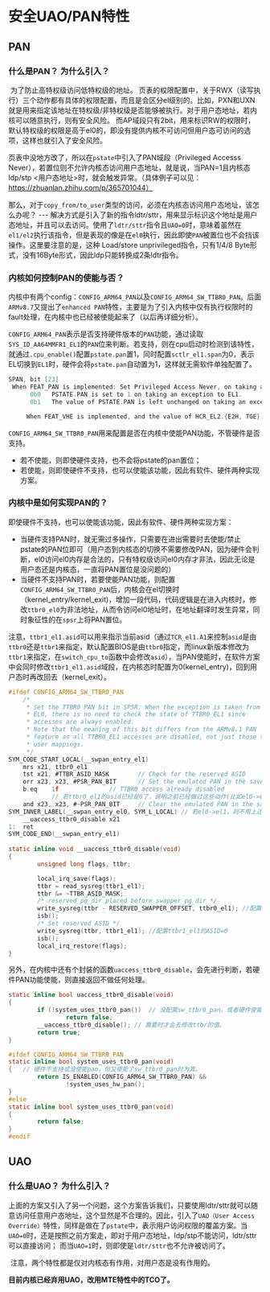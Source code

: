 # 安全UAO/PAN特性

## PAN

### 什么是PAN？ 为什么引入？

​		为了防止高特权级访问低特权级的地址。 页表的权限配置中，关于RWX（读写执行）三个动作都有具体的权限配置，而且是会区分el级别的。比如，PXN和UXN就是用来指定该地址在特权级/非特权级是否能够被执行。对于用户态地址，若内核可以随意执行，则有安全风险。 而AP域段只有2bit，用来标识RW的权限时，默认特权级的权限是高于el0的，即没有提供内核不可访问但用户态可访问的选项，这样也就引入了安全风险。

​		页表中没地方改了，所以在`pstate`中引入了PAN域段（Privileged Accesss Never），若置位则不允许内核态访问用户态地址，就是说，当PAN=1且内核态 ldp/stp <用户态地址>时，就会触发异常。（具体例子可以见： https://zhuanlan.zhihu.com/p/365701044）

​		那么，对于`copy_from/to_user`类型的访问，必须在内核态访问用户态地址，该怎么办呢？ --- 解决方式是引入了新的指令ldtr/sttr，用来显示标识这个地址是用户态地址，并且可以去访问。使用了`ldtr/sttr`指令且`UAO=0`时，意味着虽然在`el1/el2`执行该指令，但是表现的像是在`el0`执行，因此即使`PAN`被置位也不会挡该操作。这里要注意的是，这种 Load/store unprivileged指令，只有1/4/8 Byte形式，没有16Byte形式，因此ldp只能转换成2条ldtr指令。

### 内核如何控制PAN的使能与否？

内核中有两个config：`CONFIG_ARM64_PAN`以及`CONFIG_ARM64_SW_TTBR0_PAN`。后面`ARMv8.7`又提出了`enhanced PAN`特性，主要是为了引入内核中仅有执行权限时的fault处理，在内核中也已经被使能起来了（以后再详细分析）。

`CONFIG_ARM64_PAN`表示是否支持硬件版本的`PAN`功能，通过读取`SYS_ID_AA64MMFR1_EL1`的`PAN`位来判断。若支持，则在cpu启动时检测到该特性，就通过`.cpu_enable()`配置`pstate.pan`置1，同时配置`sctlr_el1.span`为0，表示EL切换到`EL1`时，硬件会将`pstate.pan`自动置为1，这样就无需软件单独配置了。

```c
SPAN, bit [23]
 When FEAT_PAN is implemented: Set Privileged Access Never, on taking an exception to EL1.
      0b0   PSTATE.PAN is set to 1 on taking an exception to EL1.
      0b1   The value of PSTATE.PAN is left unchanged on taking an exception to EL1.

     When FEAT_VHE is implemented, and the value of HCR_EL2.{E2H, TGE} is {1, 1}, this bit has no effect on execution at EL0.
```



`CONFIG_ARM64_SW_TTBR0_PAN`用来配置是否在内核中使能PAN功能，不管硬件是否支持。

- 若不使能，则即使硬件支持，也不会将pstate的pan置位；
- 若使能，则即使硬件不支持，也可以使能该功能，因此有软件、硬件两种实现方案。



### 内核中是如何实现PAN的？

即使硬件不支持，也可以使能该功能，因此有软件、硬件两种实现方案：

- 当硬件支持PAN时，就无需过多操作，只需要在进出需要时去使能/禁止pstate的PAN位即可（用户态到内核态的切换不需要修改PAN，因为硬件会判断，el0访问el0内存是合法的，只有特权级访问el0内存才非法，因此无论是用户态还是内核态，一直将PAN置位是没问题的）
- 当硬件不支持PAN时，若要使能PAN功能，则配置`CONFIG_ARM64_SW_TTBR0_PAN`后，内核会在el切换时（kernel_entry/kernel_exit)，增加一段代码，代码逻辑是在进入内核时，修改`ttbr0_el0`为非法地址，从而令访问el0地址时，在地址翻译时发生异常，同时象征性的在`spsr`上将PAN置位。

注意，`ttbr1_el1.asid`可以用来指示当前asid（通过`TCR_el1.A1`来控制`asid`是由`ttbr0`还是`ttbr1`来指定，默认配置BIOS是由`ttbr0`指定，而linux新版本修改为`ttbr1`来指定，在`switch_cpu_to`函数中会修改`asid`），当PAN使能时，在软件方案中会同时修改`ttbr1_el1.asid`域段，在内核态时配置为0(kernel_entry)，回到用户态时再改回去（kernel_exit）。

```c
#ifdef CONFIG_ARM64_SW_TTBR0_PAN
    /*
     * Set the TTBR0 PAN bit in SPSR. When the exception is taken from
     * EL0, there is no need to check the state of TTBR0_EL1 since
     * accesses are always enabled.
     * Note that the meaning of this bit differs from the ARMv8.1 PAN
     * feature as all TTBR0_EL1 accesses are disabled, not just those to
     * user mappings.
     */
SYM_CODE_START_LOCAL(__swpan_entry_el1)
    mrs x21, ttbr0_el1
    tst x21, #TTBR_ASID_MASK        // Check for the reserved ASID
    orr x23, x23, #PSR_PAN_BIT      // Set the emulated PAN in the saved SPSR
    b.eq    1f              // TTBR0 access already disabled
    		// 若ttbr0_el1的asid已经是0了，说明之前已经做过这些动作(比如el0->el1->el1的异常入口），因此不用再重复配置了。
    and x23, x23, #~PSR_PAN_BIT     // Clear the emulated PAN in the saved SPSR
SYM_INNER_LABEL(__swpan_entry_el0, SYM_L_LOCAL) // 若el0->el1，则不用上述检查，直接配置。
    __uaccess_ttbr0_disable x21
1:  ret
SYM_CODE_END(__swpan_entry_el1)
    
static inline void __uaccess_ttbr0_disable(void)
{
        unsigned long flags, ttbr;

        local_irq_save(flags);
        ttbr = read_sysreg(ttbr1_el1);
        ttbr &= ~TTBR_ASID_MASK;
        /* reserved_pg_dir placed before swapper_pg_dir */
        write_sysreg(ttbr - RESERVED_SWAPPER_OFFSET, ttbr0_el1); //配置ttbr0_el1为一个非法地址。
        isb();
        /* Set reserved ASID */
        write_sysreg(ttbr, ttbr1_el1); //配置ttbr1_el1的ASID=0
        isb();
        local_irq_restore(flags);
}
```

​	另外，在内核中还有个封装的函数`uaccess_ttbr0_disable`，会先进行判断，若硬件PAN功能使能，则直接返回不做任何处理。

``` c
static inline bool uaccess_ttbr0_disable(void)
{
        if (!system_uses_ttbr0_pan())  // 没配置sw_ttbr0_pan，或者硬件使能了pan，则直接返回false
                return false;
        __uaccess_ttbr0_disable(); // 需要时才会去修改ttbr的值。
        return true;
}

#ifdef CONFIG_ARM64_SW_TTBR0_PAN
static inline bool system_uses_ttbr0_pan(void)
{   // 硬件不支持或没使能pan，但又使能了sw_ttbr0_pan时为真。
        return IS_ENABLED(CONFIG_ARM64_SW_TTBR0_PAN) &&
                !system_uses_hw_pan();
}
#else
static inline bool system_uses_ttbr0_pan(void)
{  
        return false;
}
#endif
```



## UAO

### 什么是UAO？ 为什么引入？

​		上面的方案又引入了另一个问题，这个方案告诉我们，只要使用ldtr/sttr就可以随意访问任意用户态地址，这个显然是不合理的。因此，引入了`UAO（User Access Override）`特性，同样是做在了`pstate`中，表示用户访问权限的覆盖方案。当`UAO=0`时，还是按照之前方案走，即对于用户态地址，ldp/stp不能访问，ldtr/sttr可以直接访问； 而当`UAO=1`时，则即使是`ldtr/sttr`也不允许被访问了。

​		注意，两个特性都是仅对内核态有作用，对用户态是没有作用的。

**目前内核已经弃用UAO，改用MTE特性中的TCO了。**